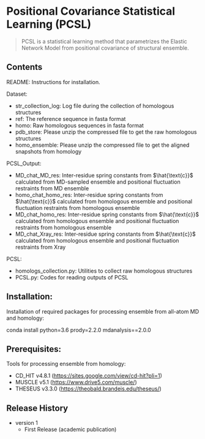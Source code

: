 # Positional Covariance Statistical Learning (PCSL)
> PCSL is a statistical learning method that parametrizes the Elastic Network Model from positional covariance of structural ensemble.

## Contents

README: Instructions for installation.

Dataset:
- str_collection_log: Log file during the collection of homologous structures
- ref: The reference sequence in fasta format
- homo: Raw homologous sequences in fasta format
- pdb_store: Please unzip the compressed file to get the raw homologous structures
- homo_ensemble: Please unzip the compressed file to get the aligned snapshots from homology

PCSL_Output:
- MD_chat_MD_res: Inter-residue spring constants from $\hat{\text{c}}$ calculated from MD-sampled ensemble and positional fluctuation restraints from MD ensemble
- homo_chat_homo_res: Inter-residue spring constants from $\hat{\text{c}}$ calculated from homologous ensemble and positional fluctuation restraints from homologous ensemble
- MD_chat_homo_res: Inter-residue spring constants from $\hat{\text{c}}$ calculated from homologous ensemble and positional fluctuation restraints from homologous ensemble
- MD_chat_Xray_res: Inter-residue spring constants from $\hat{\text{c}}$ calculated from homologous ensemble and positional fluctuation restraints from Xray

PCSL:
- homologs_collection.py: Utilities to collect raw homologous structures
- PCSL.py: Codes for reading outputs of PCSL


## Installation:

Installation of required packages for processing ensemble from all-atom MD and homology:

conda install python=3.6 prody=2.2.0 mdanalysis==2.0.0

## Prerequisites:

Tools for processing ensemble from homology:

* CD_HIT v4.8.1 (https://sites.google.com/view/cd-hit?pli=1)
* MUSCLE v5.1 (https://www.drive5.com/muscle/)
* THESEUS v3.3.0 (https://theobald.brandeis.edu/theseus/)

## Release History

* version 1
    * First Release (academic publication)

